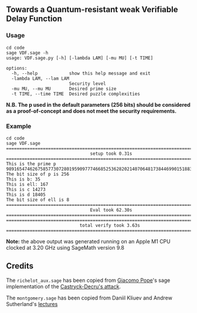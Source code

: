 ## Towards a Quantum-resistant weak Verifiable Delay Function

### Usage

```shell
cd code
sage VDF.sage -h
usage: VDF.sage.py [-h] [-lambda LAM] [-mu MU] [-t TIME]

options:
  -h, --help            show this help message and exit
  -lambda LAM, --lam LAM
                        Security level
  -mu MU, --mu MU       Desired prime size
  -t TIME, --time TIME  Desired puzzle complexities
```

**N.B. The p used in the default parameters (256 bits) should be considered as a proof-of-concept and does not meet the security requirements.**

### Example

```shell
cd code
sage VDF.sage
================================================================================
                                setup took 0.31s                                
================================================================================
This is the prime p
98916547462675857730728019590977746685253628202140706481738446990151883161599
The bit size of p is 256
This is b: 35
This is ell: 167
This is c 14273
This is d 18405
The bit size of ell is 8
================================================================================
                                Eval took 62.30s                                
================================================================================
================================================================================
                            total verify took 3.63s                             
================================================================================
```

**Note:** the above output was generated running on an Apple M1 CPU clocked at 3.20 GHz using SageMath version 9.8

## Credits

The `richelot_aux.sage` has been copied from [Giacomo Pope](https://github.com/jack4818/Castryck-Decru-SageMath)'s sage implementation of the [Castryck-Decru's attack](https://eprint.iacr.org/2022/975.pdf).

The `montgomery.sage` has been copied from Daniil Kliuev and Andrew Sutherland's [lectures](https://sage.sagemath.org/share/public_paths/eb6864a672ce55b641f57b6ea6efdbe7596199a6)

